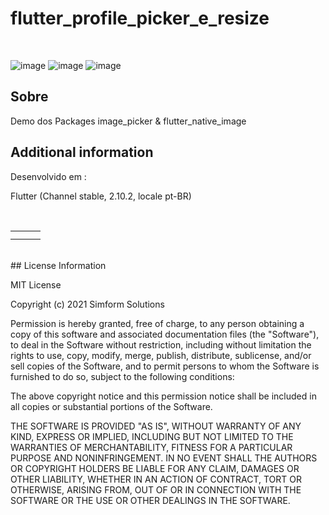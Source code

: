 # flutter_profile_picker_e_resize

</br>

![image](https://img.shields.io/badge/Flutter-02569B?style=for-the-badge&logo=flutter&logoColor=white)
![image](https://img.shields.io/badge/Android-3DDC84?style=for-the-badge&logo=android&logoColor=white)
![image](https://img.shields.io/badge/iOS-000000?style=for-the-badge&logo=ios&logoColor=white)
</br>

## Sobre

Demo dos Packages image_picker & flutter_native_image    

## Additional information

Desenvolvido em :</br>

Flutter (Channel stable, 2.10.2, locale pt-BR)

</br>
<table align="center" border="0" cellpadding="1" cellspacing="1" style="width:650px;">
	<tbody>
		<tr>
			<td><img alt="" src="https://user-images.githubusercontent.com/31604881/156864151-375ebab8-774e-4ddf-a74d-6c40b17cca12.png" style="width: 290px height: 500px;" /></td>
			<td><img alt="" src="https://user-images.githubusercontent.com/31604881/156864153-513f2ce5-303a-4cdd-ab10-ec377466cf17.png" style="width: 290px height: 500px;" /></td>
			<td><img alt="" src="https://user-images.githubusercontent.com/31604881/156864154-07ba6ef1-4d25-4313-9bbf-0bdfa2d9ca85.png" style="width: 290px height: 500px;" /></td>
        </tr>
		<tr>
			<td><img alt="" src="https://user-images.githubusercontent.com/31604881/156864155-b5d184b5-3d64-48df-b650-a80dc6f99319.png" style="width: 290px height: 500px;" /></td>
			<td><img alt="" src="https://user-images.githubusercontent.com/31604881/156864156-13c4160a-084d-4668-ba19-8910a8ed6ce3.png" style="width: 290px height: 500px;" /></td>
        </tr>               
	</tbody>
</table>

</br>
## License Information

MIT License

Copyright (c) 2021 Simform Solutions

Permission is hereby granted, free of charge, to any person obtaining a copy
of this software and associated documentation files (the "Software"), to deal
in the Software without restriction, including without limitation the rights
to use, copy, modify, merge, publish, distribute, sublicense, and/or sell
copies of the Software, and to permit persons to whom the Software is
furnished to do so, subject to the following conditions:

The above copyright notice and this permission notice shall be included in all
copies or substantial portions of the Software.

THE SOFTWARE IS PROVIDED "AS IS", WITHOUT WARRANTY OF ANY KIND, EXPRESS OR
IMPLIED, INCLUDING BUT NOT LIMITED TO THE WARRANTIES OF MERCHANTABILITY,
FITNESS FOR A PARTICULAR PURPOSE AND NONINFRINGEMENT. IN NO EVENT SHALL THE
AUTHORS OR COPYRIGHT HOLDERS BE LIABLE FOR ANY CLAIM, DAMAGES OR OTHER
LIABILITY, WHETHER IN AN ACTION OF CONTRACT, TORT OR OTHERWISE, ARISING FROM,
OUT OF OR IN CONNECTION WITH THE SOFTWARE OR THE USE OR OTHER DEALINGS IN THE
SOFTWARE.
